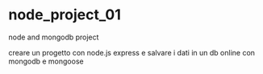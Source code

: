 # node_project_01
node and mongodb project

creare un progetto con node.js express e salvare i dati in un db online con mongodb e mongoose
